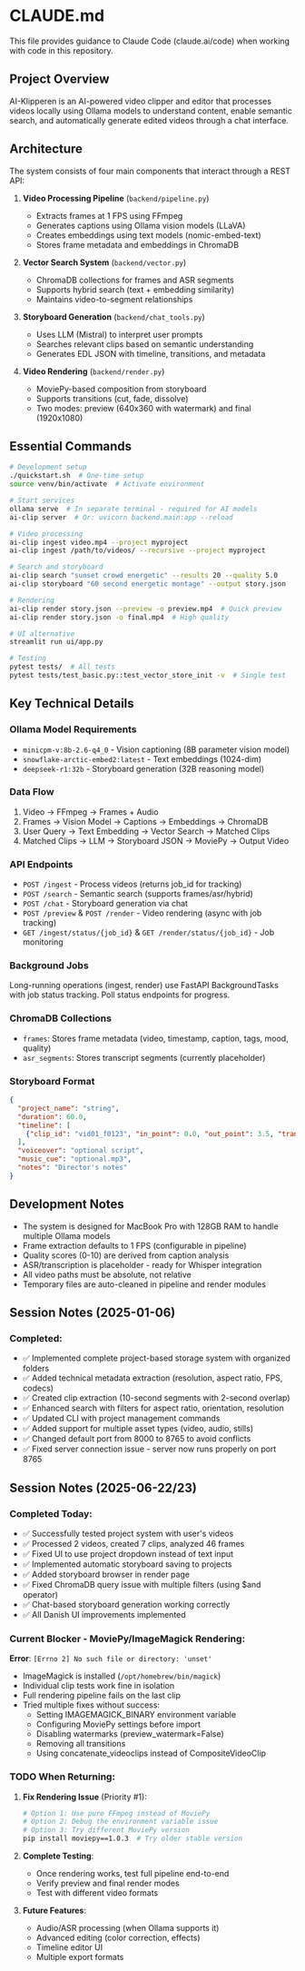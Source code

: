 # CLAUDE.md

This file provides guidance to Claude Code (claude.ai/code) when working with code in this repository.

## Project Overview

AI-Klipperen is an AI-powered video clipper and editor that processes videos locally using Ollama models to understand content, enable semantic search, and automatically generate edited videos through a chat interface.

## Architecture

The system consists of four main components that interact through a REST API:

1. **Video Processing Pipeline** (`backend/pipeline.py`)
   - Extracts frames at 1 FPS using FFmpeg
   - Generates captions using Ollama vision models (LLaVA)
   - Creates embeddings using text models (nomic-embed-text)
   - Stores frame metadata and embeddings in ChromaDB

2. **Vector Search System** (`backend/vector.py`)
   - ChromaDB collections for frames and ASR segments
   - Supports hybrid search (text + embedding similarity)
   - Maintains video-to-segment relationships

3. **Storyboard Generation** (`backend/chat_tools.py`)
   - Uses LLM (Mistral) to interpret user prompts
   - Searches relevant clips based on semantic understanding
   - Generates EDL JSON with timeline, transitions, and metadata

4. **Video Rendering** (`backend/render.py`)
   - MoviePy-based composition from storyboard
   - Supports transitions (cut, fade, dissolve)
   - Two modes: preview (640x360 with watermark) and final (1920x1080)

## Essential Commands

```bash
# Development setup
./quickstart.sh  # One-time setup
source venv/bin/activate  # Activate environment

# Start services
ollama serve  # In separate terminal - required for AI models
ai-clip server  # Or: uvicorn backend.main:app --reload

# Video processing
ai-clip ingest video.mp4 --project myproject
ai-clip ingest /path/to/videos/ --recursive --project myproject

# Search and storyboard
ai-clip search "sunset crowd energetic" --results 20 --quality 5.0
ai-clip storyboard "60 second energetic montage" --output story.json

# Rendering
ai-clip render story.json --preview -o preview.mp4  # Quick preview
ai-clip render story.json -o final.mp4  # High quality

# UI alternative
streamlit run ui/app.py

# Testing
pytest tests/  # All tests
pytest tests/test_basic.py::test_vector_store_init -v  # Single test
```

## Key Technical Details

### Ollama Model Requirements
- `minicpm-v:8b-2.6-q4_0` - Vision captioning (8B parameter vision model)
- `snowflake-arctic-embed2:latest` - Text embeddings (1024-dim)
- `deepseek-r1:32b` - Storyboard generation (32B reasoning model)

### Data Flow
1. Video → FFmpeg → Frames + Audio
2. Frames → Vision Model → Captions → Embeddings → ChromaDB
3. User Query → Text Embedding → Vector Search → Matched Clips
4. Matched Clips → LLM → Storyboard JSON → MoviePy → Output Video

### API Endpoints
- `POST /ingest` - Process videos (returns job_id for tracking)
- `POST /search` - Semantic search (supports frames/asr/hybrid)
- `POST /chat` - Storyboard generation via chat
- `POST /preview` & `POST /render` - Video rendering (async with job tracking)
- `GET /ingest/status/{job_id}` & `GET /render/status/{job_id}` - Job monitoring

### Background Jobs
Long-running operations (ingest, render) use FastAPI BackgroundTasks with job status tracking. Poll status endpoints for progress.

### ChromaDB Collections
- `frames`: Stores frame metadata (video, timestamp, caption, tags, mood, quality)
- `asr_segments`: Stores transcript segments (currently placeholder)

### Storyboard Format
```json
{
  "project_name": "string",
  "duration": 60.0,
  "timeline": [
    {"clip_id": "vid01_f0123", "in_point": 0.0, "out_point": 3.5, "transition": "cut"}
  ],
  "voiceover": "optional script",
  "music_cue": "optional.mp3",
  "notes": "Director's notes"
}
```

## Development Notes

- The system is designed for MacBook Pro with 128GB RAM to handle multiple Ollama models
- Frame extraction defaults to 1 FPS (configurable in pipeline)
- Quality scores (0-10) are derived from caption analysis
- ASR/transcription is placeholder - ready for Whisper integration
- All video paths must be absolute, not relative
- Temporary files are auto-cleaned in pipeline and render modules

## Session Notes (2025-01-06)

### Completed:
- ✅ Implemented complete project-based storage system with organized folders
- ✅ Added technical metadata extraction (resolution, aspect ratio, FPS, codecs)
- ✅ Created clip extraction (10-second segments with 2-second overlap)
- ✅ Enhanced search with filters for aspect ratio, orientation, resolution
- ✅ Updated CLI with project management commands
- ✅ Added support for multiple asset types (video, audio, stills)
- ✅ Changed default port from 8000 to 8765 to avoid conflicts
- ✅ Fixed server connection issue - server now runs properly on port 8765

## Session Notes (2025-06-22/23)

### Completed Today:
- ✅ Successfully tested project system with user's videos
- ✅ Processed 2 videos, created 7 clips, analyzed 46 frames
- ✅ Fixed UI to use project dropdown instead of text input
- ✅ Implemented automatic storyboard saving to projects
- ✅ Added storyboard browser in render page
- ✅ Fixed ChromaDB query issue with multiple filters (using $and operator)
- ✅ Chat-based storyboard generation working correctly
- ✅ All Danish UI improvements implemented

### Current Blocker - MoviePy/ImageMagick Rendering:
**Error**: `[Errno 2] No such file or directory: 'unset'`
- ImageMagick is installed (`/opt/homebrew/bin/magick`)
- Individual clip tests work fine in isolation
- Full rendering pipeline fails on the last clip
- Tried multiple fixes without success:
  - Setting IMAGEMAGICK_BINARY environment variable
  - Configuring MoviePy settings before import
  - Disabling watermarks (preview_watermark=False)
  - Removing all transitions
  - Using concatenate_videoclips instead of CompositeVideoClip

### TODO When Returning:
1. **Fix Rendering Issue** (Priority #1):
   ```bash
   # Option 1: Use pure FFmpeg instead of MoviePy
   # Option 2: Debug the environment variable issue
   # Option 3: Try different MoviePy version
   pip install moviepy==1.0.3  # Try older stable version
   ```

2. **Complete Testing**:
   - Once rendering works, test full pipeline end-to-end
   - Verify preview and final render modes
   - Test with different video formats

3. **Future Features**:
   - Audio/ASR processing (when Ollama supports it)
   - Advanced editing (color correction, effects)
   - Timeline editor UI
   - Multiple export formats